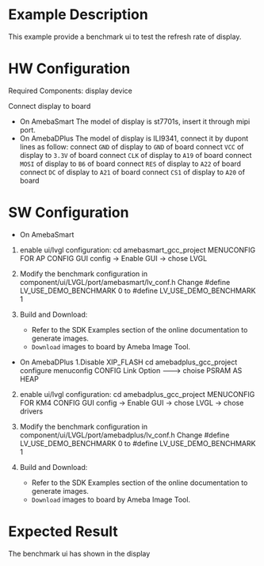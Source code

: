 # Example Description

This example provide a benchmark ui to test the refresh rate of display.

# HW Configuration

Required Components: display device

Connect display to board
* On AmebaSmart
The model of display is st7701s, insert it through mipi port.
* On AmebaDPlus
The model of display is ILI9341, connect it by dupont lines as follow:
connect `GND` of display to `GND` of board
connect `VCC` of display to `3.3V` of board
connect `CLK` of display to `A19` of board
connect `MOSI` of display to `B6` of board
connect `RES` of display to `A22` of board
connect `DC` of display to `A21` of board
connect `CS1` of display to `A20` of board

# SW Configuration
* On AmebaSmart
1. enable ui/lvgl configuration:
cd amebasmart_gcc_project
MENUCONFIG FOR AP CONFIG
GUI config -> Enable GUI ->  chose LVGL

2. Modify the benchmark configuration in
component/ui/LVGL/port/amebasmart/lv_conf.h
Change
#define LV_USE_DEMO_BENCHMARK 0
to
#define LV_USE_DEMO_BENCHMARK 1

3. Build and Download:
   * Refer to the SDK Examples section of the online documentation to generate images.
   * `Download` images to board by Ameba Image Tool.

* On AmebaDPlus
1.Disable XIP_FLASH
cd amebadplus_gcc_project
configure menuconfig
CONFIG Link Option  --->
choise PSRAM AS HEAP

2. enable ui/lvgl configuration:
cd amebadplus_gcc_project
MENUCONFIG FOR KM4 CONFIG
GUI config -> Enable GUI ->  chose LVGL ->  chose drivers

3. Modify the benchmark configuration in
component/ui/LVGL/port/amebadplus/lv_conf.h
Change
#define LV_USE_DEMO_BENCHMARK 0
to
#define LV_USE_DEMO_BENCHMARK 1

4. Build and Download:
   * Refer to the SDK Examples section of the online documentation to generate images.
   * `Download` images to board by Ameba Image Tool.

# Expected Result
The benchmark ui has shown in the display